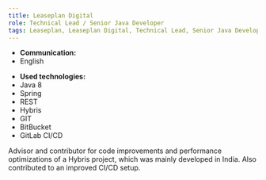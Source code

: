 ```yaml
---
title: Leaseplan Digital
role: Technical Lead / Senior Java Developer
tags: Leaseplan, Leaseplan Digital, Technical Lead, Senior Java Developer
---
```


- **Communication:**
- English

* **Used technologies:**
* Java 8
* Spring
* REST
* Hybris
* GIT
* BitBucket
* GitLab CI/CD

Advisor and contributor for code improvements and performance optimizations of a Hybris project,
which was mainly developed in India. Also contributed to an improved CI/CD setup.
